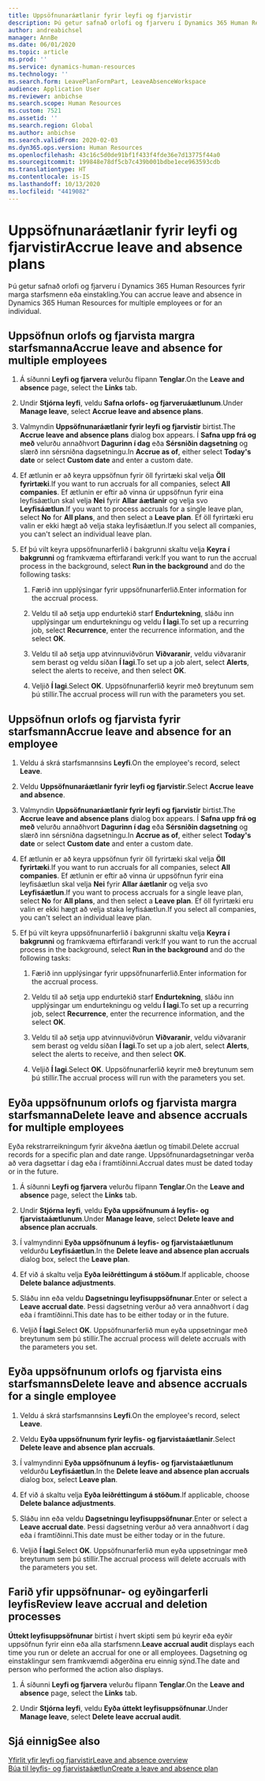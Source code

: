 ```yaml
---
title: Uppsöfnunaráætlanir fyrir leyfi og fjarvistir
description: Þú getur safnað orlofi og fjarveru í Dynamics 365 Human Resources fyrir marga starfsmenn eða einstakling.
author: andreabichsel
manager: AnnBe
ms.date: 06/01/2020
ms.topic: article
ms.prod: ''
ms.service: dynamics-human-resources
ms.technology: ''
ms.search.form: LeavePlanFormPart, LeaveAbsenceWorkspace
audience: Application User
ms.reviewer: anbichse
ms.search.scope: Human Resources
ms.custom: 7521
ms.assetid: ''
ms.search.region: Global
ms.author: anbichse
ms.search.validFrom: 2020-02-03
ms.dyn365.ops.version: Human Resources
ms.openlocfilehash: 43c16c5d0de91bf1f433f4fde36e7d13775f44a0
ms.sourcegitcommit: 199848e78df5cb7c439b001bdbe1ece963593cdb
ms.translationtype: HT
ms.contentlocale: is-IS
ms.lasthandoff: 10/13/2020
ms.locfileid: "4419082"
---
```

# <a name="accrue-leave-and-absence-plans"></a><span data-ttu-id="d1147-103">Uppsöfnunaráætlanir fyrir leyfi og fjarvistir</span><span class="sxs-lookup"><span data-stu-id="d1147-103">Accrue leave and absence plans</span></span>

<span data-ttu-id="d1147-104">Þú getur safnað orlofi og fjarveru í Dynamics 365 Human Resources fyrir marga starfsmenn eða einstakling.</span><span class="sxs-lookup"><span data-stu-id="d1147-104">You can accrue leave and absence in Dynamics 365 Human Resources for multiple employees or for an individual.</span></span>

## <a name="accrue-leave-and-absence-for-multiple-employees"></a><span data-ttu-id="d1147-105">Uppsöfnun orlofs og fjarvista margra starfsmanna</span><span class="sxs-lookup"><span data-stu-id="d1147-105">Accrue leave and absence for multiple employees</span></span>

1. <span data-ttu-id="d1147-106">Á síðunni **Leyfi og fjarvera** velurðu flipann **Tenglar**.</span><span class="sxs-lookup"><span data-stu-id="d1147-106">On the **Leave and absence** page, select the **Links** tab.</span></span>

2. <span data-ttu-id="d1147-107">Undir **Stjórna leyfi**, veldu **Safna orlofs- og fjarveruáætlunum**.</span><span class="sxs-lookup"><span data-stu-id="d1147-107">Under **Manage leave**, select **Accrue leave and absence plans**.</span></span>

3. <span data-ttu-id="d1147-108">Valmyndin **Uppsöfnunaráætlanir fyrir leyfi og fjarvistir** birtist.</span><span class="sxs-lookup"><span data-stu-id="d1147-108">The **Accrue leave and absence plans** dialog box appears.</span></span> <span data-ttu-id="d1147-109">Í **Safna upp frá og með** velurðu annaðhvort **Dagurinn í dag** eða **Sérsniðin dagsetning** og slærð inn sérsniðna dagsetningu.</span><span class="sxs-lookup"><span data-stu-id="d1147-109">In **Accrue as of**, either select **Today's date** or select **Custom date** and enter a custom date.</span></span>

4. <span data-ttu-id="d1147-110">Ef ætlunin er að keyra uppsöfnun fyrir öll fyrirtæki skal velja **Öll fyrirtæki**.</span><span class="sxs-lookup"><span data-stu-id="d1147-110">If you want to run accruals for all companies, select **All companies**.</span></span> <span data-ttu-id="d1147-111">Ef ætlunin er eftir að vinna úr uppsöfnun fyrir eina leyfisáætlun skal velja **Nei** fyrir **Allar áætlanir** og velja svo **Leyfisáætlun**.</span><span class="sxs-lookup"><span data-stu-id="d1147-111">If you want to process accruals for a single leave plan, select **No** for **All plans**, and then select a **Leave plan**.</span></span> <span data-ttu-id="d1147-112">Ef öll fyrirtæki eru valin er ekki hægt að velja staka leyfisáætlun.</span><span class="sxs-lookup"><span data-stu-id="d1147-112">If you select all companies, you can't select an individual leave plan.</span></span> 

5. <span data-ttu-id="d1147-113">Ef þú vilt keyra uppsöfnunarferlið í bakgrunni skaltu velja **Keyra í bakgrunni** og framkvæma eftirfarandi verk:</span><span class="sxs-lookup"><span data-stu-id="d1147-113">If you want to run the accrual process in the background, select **Run in the background** and do the following tasks:</span></span>

   1. <span data-ttu-id="d1147-114">Færið inn upplýsingar fyrir uppsöfnunarferlið.</span><span class="sxs-lookup"><span data-stu-id="d1147-114">Enter information for the accrual process.</span></span>

   2. <span data-ttu-id="d1147-115">Veldu til að setja upp endurtekið starf **Endurtekning**, sláðu inn upplýsingar um endurtekningu og veldu **Í lagi**.</span><span class="sxs-lookup"><span data-stu-id="d1147-115">To set up a recurring job, select **Recurrence**, enter the recurrence information, and the select **OK**.</span></span>

   3. <span data-ttu-id="d1147-116">Veldu til að setja upp atvinnuviðvörun **Viðvaranir**, veldu viðvaranir sem berast og veldu síðan **Í lagi**.</span><span class="sxs-lookup"><span data-stu-id="d1147-116">To set up a job alert, select **Alerts**, select the alerts to receive, and then select **OK**.</span></span>

   4. <span data-ttu-id="d1147-117">Veljið **Í lagi**.</span><span class="sxs-lookup"><span data-stu-id="d1147-117">Select **OK**.</span></span> <span data-ttu-id="d1147-118">Uppsöfnunarferlið keyrir með breytunum sem þú stillir.</span><span class="sxs-lookup"><span data-stu-id="d1147-118">The accrual process will run with the parameters you set.</span></span>

## <a name="accrue-leave-and-absence-for-an-employee"></a><span data-ttu-id="d1147-119">Uppsöfnun orlofs og fjarvista fyrir starfsmann</span><span class="sxs-lookup"><span data-stu-id="d1147-119">Accrue leave and absence for an employee</span></span>

1. <span data-ttu-id="d1147-120">Veldu á skrá starfsmannsins **Leyfi**.</span><span class="sxs-lookup"><span data-stu-id="d1147-120">On the employee's record, select **Leave**.</span></span>

2. <span data-ttu-id="d1147-121">Veldu **Uppsöfnunaráætlanir fyrir leyfi og fjarvistir**.</span><span class="sxs-lookup"><span data-stu-id="d1147-121">Select **Accrue leave and absence**.</span></span>

3. <span data-ttu-id="d1147-122">Valmyndin **Uppsöfnunaráætlanir fyrir leyfi og fjarvistir** birtist.</span><span class="sxs-lookup"><span data-stu-id="d1147-122">The **Accrue leave and absence plans** dialog box appears.</span></span> <span data-ttu-id="d1147-123">Í **Safna upp frá og með** velurðu annaðhvort **Dagurinn í dag** eða **Sérsniðin dagsetning** og slærð inn sérsniðna dagsetningu.</span><span class="sxs-lookup"><span data-stu-id="d1147-123">In **Accrue as of**, either select **Today's date** or select **Custom date** and enter a custom date.</span></span>

4. <span data-ttu-id="d1147-124">Ef ætlunin er að keyra uppsöfnun fyrir öll fyrirtæki skal velja **Öll fyrirtæki**.</span><span class="sxs-lookup"><span data-stu-id="d1147-124">If you want to run accruals for all companies, select **All companies**.</span></span> <span data-ttu-id="d1147-125">Ef ætlunin er eftir að vinna úr uppsöfnun fyrir eina leyfisáætlun skal velja **Nei** fyrir **Allar áætlanir** og velja svo **Leyfisáætlun**.</span><span class="sxs-lookup"><span data-stu-id="d1147-125">If you want to process accruals for a single leave plan, select **No** for **All plans**, and then select a **Leave plan**.</span></span> <span data-ttu-id="d1147-126">Ef öll fyrirtæki eru valin er ekki hægt að velja staka leyfisáætlun.</span><span class="sxs-lookup"><span data-stu-id="d1147-126">If you select all companies, you can't select an individual leave plan.</span></span> 

5. <span data-ttu-id="d1147-127">Ef þú vilt keyra uppsöfnunarferlið í bakgrunni skaltu velja **Keyra í bakgrunni** og framkvæma eftirfarandi verk:</span><span class="sxs-lookup"><span data-stu-id="d1147-127">If you want to run the accrual process in the background, select **Run in the background** and do the following tasks:</span></span>

   1. <span data-ttu-id="d1147-128">Færið inn upplýsingar fyrir uppsöfnunarferlið.</span><span class="sxs-lookup"><span data-stu-id="d1147-128">Enter information for the accrual process.</span></span>

   2. <span data-ttu-id="d1147-129">Veldu til að setja upp endurtekið starf **Endurtekning**, sláðu inn upplýsingar um endurtekningu og veldu **Í lagi**.</span><span class="sxs-lookup"><span data-stu-id="d1147-129">To set up a recurring job, select **Recurrence**, enter the recurrence information, and the select **OK**.</span></span>

   3. <span data-ttu-id="d1147-130">Veldu til að setja upp atvinnuviðvörun **Viðvaranir**, veldu viðvaranir sem berast og veldu síðan **Í lagi**.</span><span class="sxs-lookup"><span data-stu-id="d1147-130">To set up a job alert, select **Alerts**, select the alerts to receive, and then select **OK**.</span></span>

   4. <span data-ttu-id="d1147-131">Veljið **Í lagi**.</span><span class="sxs-lookup"><span data-stu-id="d1147-131">Select **OK**.</span></span> <span data-ttu-id="d1147-132">Uppsöfnunarferlið keyrir með breytunum sem þú stillir.</span><span class="sxs-lookup"><span data-stu-id="d1147-132">The accrual process will run with the parameters you set.</span></span>

## <a name="delete-leave-and-absence-accruals-for-multiple-employees"></a><span data-ttu-id="d1147-133">Eyða uppsöfnunum orlofs og fjarvista margra starfsmanna</span><span class="sxs-lookup"><span data-stu-id="d1147-133">Delete leave and absence accruals for multiple employees</span></span>

<span data-ttu-id="d1147-134">Eyða rekstrarreikningum fyrir ákveðna áætlun og tímabil.</span><span class="sxs-lookup"><span data-stu-id="d1147-134">Delete accrual records for a specific plan and date range.</span></span> <span data-ttu-id="d1147-135">Uppsöfnunardagsetningar verða að vera dagsettar í dag eða í framtíðinni.</span><span class="sxs-lookup"><span data-stu-id="d1147-135">Accrual dates must be dated today or in the future.</span></span>

1. <span data-ttu-id="d1147-136">Á síðunni **Leyfi og fjarvera** velurðu flipann **Tenglar**.</span><span class="sxs-lookup"><span data-stu-id="d1147-136">On the **Leave and absence** page, select the **Links** tab.</span></span>

2. <span data-ttu-id="d1147-137">Undir **Stjórna leyfi**, veldu **Eyða uppsöfnunum á leyfis- og fjarvistaáætlunum**.</span><span class="sxs-lookup"><span data-stu-id="d1147-137">Under **Manage leave**, select **Delete leave and absence plan accruals**.</span></span>

3. <span data-ttu-id="d1147-138">Í valmyndinni **Eyða uppsöfnunum á leyfis- og fjarvistaáætlunum** veldurðu **Leyfisáætlun**.</span><span class="sxs-lookup"><span data-stu-id="d1147-138">In the **Delete leave and absence plan accruals** dialog box, select the **Leave plan**.</span></span> 

4. <span data-ttu-id="d1147-139">Ef við á skaltu velja **Eyða leiðréttingum á stöðum**.</span><span class="sxs-lookup"><span data-stu-id="d1147-139">If applicable, choose **Delete balance adjustments**.</span></span>

5. <span data-ttu-id="d1147-140">Sláðu inn eða veldu **Dagsetningu leyfisuppsöfnunar**.</span><span class="sxs-lookup"><span data-stu-id="d1147-140">Enter or select a **Leave accrual date**.</span></span> <span data-ttu-id="d1147-141">Þessi dagsetning verður að vera annaðhvort í dag eða í framtíðinni.</span><span class="sxs-lookup"><span data-stu-id="d1147-141">This date has to be either today or in the future.</span></span> 

6. <span data-ttu-id="d1147-142">Veljið **Í lagi**.</span><span class="sxs-lookup"><span data-stu-id="d1147-142">Select **OK**.</span></span> <span data-ttu-id="d1147-143">Uppsöfnunarferlið mun eyða uppsetningar með breytunum sem þú stillir.</span><span class="sxs-lookup"><span data-stu-id="d1147-143">The accrual process will delete accruals with the parameters you set.</span></span> 

## <a name="delete-leave-and-absence-accruals-for-a-single-employee"></a><span data-ttu-id="d1147-144">Eyða uppsöfnunum orlofs og fjarvista eins starfsmanns</span><span class="sxs-lookup"><span data-stu-id="d1147-144">Delete leave and absence accruals for a single employee</span></span>

1. <span data-ttu-id="d1147-145">Veldu á skrá starfsmannsins **Leyfi**.</span><span class="sxs-lookup"><span data-stu-id="d1147-145">On the employee's record, select **Leave**.</span></span>

2. <span data-ttu-id="d1147-146">Veldu **Eyða uppsöfnunum fyrir leyfis- og fjarvistaáætlanir**.</span><span class="sxs-lookup"><span data-stu-id="d1147-146">Select **Delete leave and absence plan accruals**.</span></span>

3. <span data-ttu-id="d1147-147">Í valmyndinni **Eyða uppsöfnunum á leyfis- og fjarvistaáætlunum** veldurðu **Leyfisáætlun**.</span><span class="sxs-lookup"><span data-stu-id="d1147-147">In the **Delete leave and absence plan accruals** dialog box, select **Leave plan**.</span></span> 

4. <span data-ttu-id="d1147-148">Ef við á skaltu velja **Eyða leiðréttingum á stöðum**.</span><span class="sxs-lookup"><span data-stu-id="d1147-148">If applicable, choose **Delete balance adjustments**.</span></span>

5. <span data-ttu-id="d1147-149">Sláðu inn eða veldu **Dagsetningu leyfisuppsöfnunar**.</span><span class="sxs-lookup"><span data-stu-id="d1147-149">Enter or select a **Leave accrual date**.</span></span> <span data-ttu-id="d1147-150">Þessi dagsetning verður að vera annaðhvort í dag eða í framtíðinni.</span><span class="sxs-lookup"><span data-stu-id="d1147-150">This date must be either today or in the future.</span></span> 

6. <span data-ttu-id="d1147-151">Veljið **Í lagi**.</span><span class="sxs-lookup"><span data-stu-id="d1147-151">Select **OK**.</span></span> <span data-ttu-id="d1147-152">Uppsöfnunarferlið mun eyða uppsetningar með breytunum sem þú stillir.</span><span class="sxs-lookup"><span data-stu-id="d1147-152">The accrual process will delete accruals with the parameters you set.</span></span> 

## <a name="review-leave-accrual-and-deletion-processes"></a><span data-ttu-id="d1147-153">Farið yfir uppsöfnunar- og eyðingarferli leyfis</span><span class="sxs-lookup"><span data-stu-id="d1147-153">Review leave accrual and deletion processes</span></span>

<span data-ttu-id="d1147-154">**Úttekt leyfisuppsöfnunar** birtist í hvert skipti sem þú keyrir eða eyðir uppsöfnun fyrir einn eða alla starfsmenn.</span><span class="sxs-lookup"><span data-stu-id="d1147-154">**Leave accrual audit** displays each time you run or delete an accrual for one or all employees.</span></span> <span data-ttu-id="d1147-155">Dagsetning og einstaklingur sem framkvæmdi aðgerðina eru einnig sýnd.</span><span class="sxs-lookup"><span data-stu-id="d1147-155">The date and person who performed the action also displays.</span></span>

1. <span data-ttu-id="d1147-156">Á síðunni **Leyfi og fjarvera** velurðu flipann **Tenglar**.</span><span class="sxs-lookup"><span data-stu-id="d1147-156">On the **Leave and absence** page, select the **Links** tab.</span></span>

2. <span data-ttu-id="d1147-157">Undir **Stjórna leyfi**, veldu **Eyða úttekt leyfisuppsöfnunar**.</span><span class="sxs-lookup"><span data-stu-id="d1147-157">Under **Manage leave**, select **Delete leave accrual audit**.</span></span>

## <a name="see-also"></a><span data-ttu-id="d1147-158">Sjá einnig</span><span class="sxs-lookup"><span data-stu-id="d1147-158">See also</span></span>

[<span data-ttu-id="d1147-159">Yfirlit yfir leyfi og fjarvistir</span><span class="sxs-lookup"><span data-stu-id="d1147-159">Leave and absence overview</span></span>](hr-leave-and-absence-overview.md)</br>
[<span data-ttu-id="d1147-160">Búa til leyfis- og fjarvistaáætlun</span><span class="sxs-lookup"><span data-stu-id="d1147-160">Create a leave and absence plan</span></span>](hr-leave-and-absence-plans.md)
